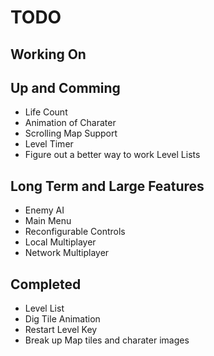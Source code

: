 # TODO

## Working On

## Up and Comming

* Life Count
* Animation of Charater
* Scrolling Map Support
* Level Timer
* Figure out a better way to work Level Lists

## Long Term and Large Features

* Enemy AI
* Main Menu
* Reconfigurable Controls
* Local Multiplayer
* Network Multiplayer


## Completed

* Level List
* Dig Tile Animation
* Restart Level Key
* Break up Map tiles and charater images


